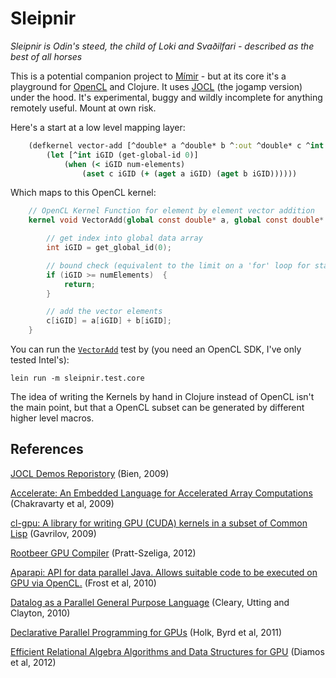 # Sleipnir

*Sleipnir is Odin's steed, the child of Loki and Svaðilfari - described as the best of all horses*

This is a potential companion project to [Mímir](https://github.com/hraberg/mimir) - but at its core it's a playground for [OpenCL](http://www.khronos.org/opencl/) and Clojure.
It uses [JOCL](http://jogamp.org/jocl/www/) (the jogamp version) under the hood. It's experimental, buggy and wildly incomplete for anything remotely useful. Mount at own risk.

Here's a start at a low level mapping layer:

```clojure
    (defkernel vector-add [^double* a ^double* b ^:out ^double* c ^int num-elements]
        (let [^int iGID (get-global-id 0)]
            (when (< iGID num-elements)
                (aset c iGID (+ (aget a iGID) (aget b iGID))))))
```

Which maps to this OpenCL kernel:

```opencl
    // OpenCL Kernel Function for element by element vector addition
    kernel void VectorAdd(global const double* a, global const double* b, global double* c, int numElements) {

        // get index into global data array
        int iGID = get_global_id(0);

        // bound check (equivalent to the limit on a 'for' loop for standard/serial C code
        if (iGID >= numElements)  {
            return;
        }

        // add the vector elements
        c[iGID] = a[iGID] + b[iGID];
    }
```

You can run the [`VectorAdd`](http://jogamp.org/wiki/index.php/JOCL_Tutorial) test by (you need an OpenCL SDK, I've only tested Intel's):

    lein run -m sleipnir.test.core

The idea of writing the Kernels by hand in Clojure instead of OpenCL isn't the main point, but that a OpenCL subset can be generated by different higher level macros.


## References

[JOCL Demos Reporistory](https://github.com/mbien/jocl-demos) (Bien, 2009)

[Accelerate: An Embedded Language for Accelerated Array Computations](http://www.cse.unsw.edu.au/~chak/project/accelerate/) (Chakravarty et al, 2009)

[cl-gpu: A library for writing GPU (CUDA) kernels in a subset of Common Lisp](https://github.com/angavrilov/cl-gpu) (Gavrilov, 2009)

[Rootbeer GPU Compiler](https://github.com/pcpratts/rootbeer1) (Pratt-Szeliga, 2012)

[Aparapi: API for data parallel Java. Allows suitable code to be executed on GPU via OpenCL.](https://code.google.com/p/aparapi/) (Frost et al, 2010)

[Datalog as a Parallel General Purpose Language](http://www.cs.waikato.ac.nz/pubs/wp/2010/uow-cs-wp-2010-06.pdf) (Cleary, Utting and Clayton, 2010)

[Declarative Parallel Programming for GPUs](http://www.osl.iu.edu/publications/prints/2011/2011-parco-holk-harlan.pdf) (Holk, Byrd et al,  2011)

[Efficient Relational Algebra Algorithms and Data Structures for GPU](http://www.cercs.gatech.edu/tech-reports/tr2012/git-cercs-12-01.pdf) (Diamos et al, 2012)
